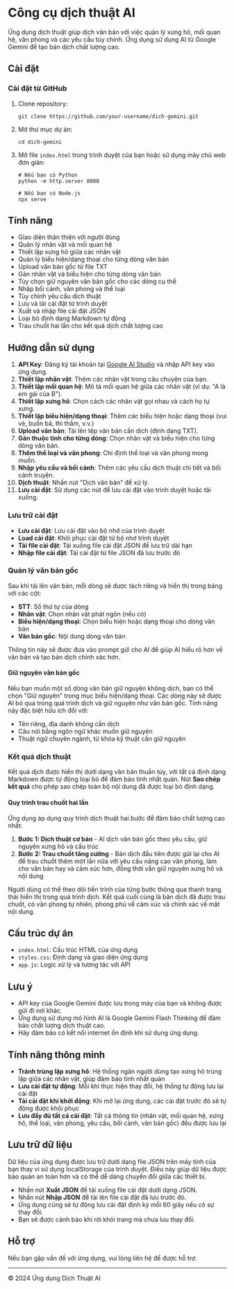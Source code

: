 # Công cụ dịch thuật AI

Ứng dụng dịch thuật giúp dịch văn bản với việc quản lý xưng hô, mối quan hệ, văn phong và các yêu cầu tùy chỉnh. Ứng dụng sử dụng AI từ Google Gemini để tạo bản dịch chất lượng cao.

## Cài đặt

### Cài đặt từ GitHub
1. Clone repository:
   ```
   git clone https://github.com/your-username/dich-gemini.git
   ```
2. Mở thư mục dự án:
   ```
   cd dich-gemini
   ```
3. Mở file `index.html` trong trình duyệt của bạn hoặc sử dụng máy chủ web đơn giản:
   ```
   # Nếu bạn có Python
   python -m http.server 8000
   
   # Nếu bạn có Node.js
   npx serve
   ```

## Tính năng

- Giao diện thân thiện với người dùng
- Quản lý nhân vật và mối quan hệ
- Thiết lập xưng hô giữa các nhân vật
- Quản lý biểu hiện/dạng thoại cho từng dòng văn bản
- Upload văn bản gốc từ file TXT
- Gán nhân vật và biểu hiện cho từng dòng văn bản
- Tùy chọn giữ nguyên văn bản gốc cho các dòng cụ thể
- Nhập bối cảnh, văn phong và thể loại
- Tùy chỉnh yêu cầu dịch thuật
- Lưu và tải cài đặt từ trình duyệt
- Xuất và nhập file cài đặt JSON
- Loại bỏ định dạng Markdown tự động
- Trau chuốt hai lần cho kết quả dịch chất lượng cao

## Hướng dẫn sử dụng

1. **API Key**: Đăng ký tài khoản tại [Google AI Studio](https://makersuite.google.com/app/apikey) và nhập API key vào ứng dụng.
2. **Thiết lập nhân vật**: Thêm các nhân vật trong câu chuyện của bạn.
3. **Thiết lập mối quan hệ**: Mô tả mối quan hệ giữa các nhân vật (ví dụ: "A là em gái của B").
4. **Thiết lập xưng hô**: Chọn cách các nhân vật gọi nhau và cách họ tự xưng.
5. **Thiết lập biểu hiện/dạng thoại**: Thêm các biểu hiện hoặc dạng thoại (vui vẻ, buồn bã, thì thầm, v.v.)
6. **Upload văn bản**: Tải lên tệp văn bản cần dịch (định dạng TXT).
7. **Gán thuộc tính cho từng dòng**: Chọn nhân vật và biểu hiện cho từng dòng văn bản.
8. **Thêm thể loại và văn phong**: Chỉ định thể loại và văn phong mong muốn.
9. **Nhập yêu cầu và bối cảnh**: Thêm các yêu cầu dịch thuật chi tiết và bối cảnh truyện.
10. **Dịch thuật**: Nhấn nút "Dịch văn bản" để xử lý.
11. **Lưu cài đặt**: Sử dụng các nút để lưu cài đặt vào trình duyệt hoặc tải xuống.

### Lưu trữ cài đặt

- **Lưu cài đặt**: Lưu cài đặt vào bộ nhớ của trình duyệt
- **Load cài đặt**: Khôi phục cài đặt từ bộ nhớ trình duyệt
- **Tải file cài đặt**: Tải xuống file cài đặt JSON để lưu trữ dài hạn
- **Nhập file cài đặt**: Tải cài đặt từ file JSON đã lưu trước đó

### Quản lý văn bản gốc

Sau khi tải lên văn bản, mỗi dòng sẽ được tách riêng và hiển thị trong bảng với các cột:
- **STT**: Số thứ tự của dòng
- **Nhân vật**: Chọn nhân vật phát ngôn (nếu có)
- **Biểu hiện/dạng thoại**: Chọn biểu hiện hoặc dạng thoại cho dòng văn bản
- **Văn bản gốc**: Nội dung dòng văn bản

Thông tin này sẽ được đưa vào prompt gửi cho AI để giúp AI hiểu rõ hơn về văn bản và tạo bản dịch chính xác hơn.

#### Giữ nguyên văn bản gốc

Nếu bạn muốn một số dòng văn bản giữ nguyên không dịch, bạn có thể chọn "Giữ nguyên" trong mục biểu hiện/dạng thoại. Các dòng này sẽ được AI bỏ qua trong quá trình dịch và giữ nguyên như văn bản gốc. Tính năng này đặc biệt hữu ích đối với:
- Tên riêng, địa danh không cần dịch
- Câu nói bằng ngôn ngữ khác muốn giữ nguyên
- Thuật ngữ chuyên ngành, từ khóa kỹ thuật cần giữ nguyên

### Kết quả dịch thuật

Kết quả dịch được hiển thị dưới dạng văn bản thuần túy, với tất cả định dạng Markdown được tự động loại bỏ để đảm bảo tính nhất quán. Nút **Sao chép kết quả** cho phép sao chép toàn bộ nội dung đã được loại bỏ định dạng.

#### Quy trình trau chuốt hai lần

Ứng dụng áp dụng quy trình dịch thuật hai bước để đảm bảo chất lượng cao nhất:

1. **Bước 1: Dịch thuật cơ bản** - AI dịch văn bản gốc theo yêu cầu, giữ nguyên xưng hô và cấu trúc
2. **Bước 2: Trau chuốt tăng cường** - Bản dịch đầu tiên được gửi lại cho AI để trau chuốt thêm một lần nữa với yêu cầu nâng cao văn phong, làm cho văn bản hay và cảm xúc hơn, đồng thời vẫn giữ nguyên xưng hô và nội dung

Người dùng có thể theo dõi tiến trình của từng bước thông qua thanh trạng thái hiển thị trong quá trình dịch. Kết quả cuối cùng là bản dịch đã được trau chuốt, có văn phong tự nhiên, phong phú về cảm xúc và chính xác về mặt nội dung.

## Cấu trúc dự án

- `index.html`: Cấu trúc HTML của ứng dụng
- `styles.css`: Định dạng và giao diện ứng dụng
- `app.js`: Logic xử lý và tương tác với API

## Lưu ý

- API key của Google Gemini được lưu trong máy của bạn và không được gửi đi nơi khác.
- Ứng dụng sử dụng mô hình AI là Google Gemini Flash Thinking để đảm bảo chất lượng dịch thuật cao.
- Hãy đảm bảo có kết nối internet ổn định khi sử dụng ứng dụng.

## Tính năng thông minh

- **Tránh trùng lặp xưng hô**: Hệ thống ngăn người dùng tạo xưng hô trùng lặp giữa các nhân vật, giúp đảm bảo tính nhất quán
- **Lưu cài đặt tự động**: Mỗi khi thực hiện thay đổi, hệ thống tự động lưu lại cài đặt
- **Tải cài đặt khi khởi động**: Khi mở lại ứng dụng, các cài đặt trước đó sẽ tự động được khôi phục
- **Lưu đầy đủ tất cả cài đặt**: Tất cả thông tin (nhân vật, mối quan hệ, xưng hô, thể loại, văn phong, yêu cầu, bối cảnh, văn bản gốc) đều được lưu lại

## Lưu trữ dữ liệu

Dữ liệu của ứng dụng được lưu trữ dưới dạng file JSON trên máy tính của bạn thay vì sử dụng localStorage của trình duyệt. Điều này giúp dữ liệu được bảo quản an toàn hơn và có thể dễ dàng chuyển đổi giữa các thiết bị.

- Nhấn nút **Xuất JSON** để tải xuống file cài đặt dưới dạng JSON.
- Nhấn nút **Nhập JSON** để tải lên file cài đặt đã lưu trước đó.
- Ứng dụng cũng sẽ tự động lưu cài đặt định kỳ mỗi 60 giây nếu có sự thay đổi.
- Bạn sẽ được cảnh báo khi rời khỏi trang mà chưa lưu thay đổi.

## Hỗ trợ

Nếu bạn gặp vấn đề với ứng dụng, vui lòng liên hệ để được hỗ trợ.

---

© 2024 Ứng dụng Dịch Thuật AI 